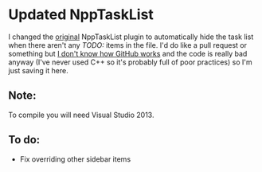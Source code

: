 # Updated NppTaskList
I changed the [original](https://github.com/Megabyteceer/npp-task-list) NppTaskList plugin to automatically hide the task list when there aren't any _TODO:_ items in the file. I'd do like a pull request or something but [I don't know how GitHub works](https://xkcd.com/1597/) and the code is really bad anyway (I've never used C++ so it's probably full of poor practices) so I'm just saving it here.

## Note:
To compile you will need Visual Studio 2013.

## To do:
* Fix overriding other sidebar items
